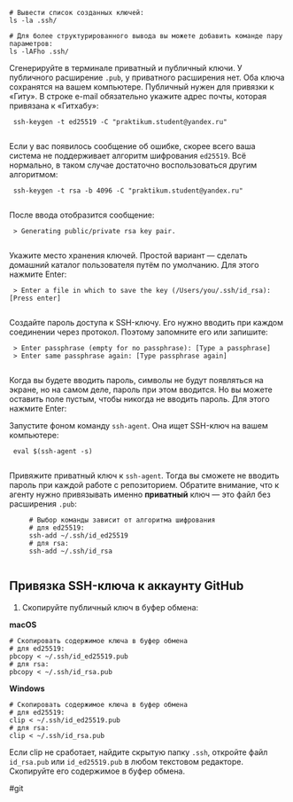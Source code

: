 ```
# Вывести список созданных ключей:
ls -la .ssh/

# Для более структурированного вывода вы можете добавить команде пару параметров:
ls -lAFho .ssh/ 
```

Сгенерируйте в терминале приватный и публичный ключи. У публичного расширение `.pub`, у приватного расширения нет. Оба ключа сохранятся на вашем компьютере. Публичный нужен для привязки к «Гиту». В строке e-mail обязательно укажите адрес почты, которая привязана к «Гитхабу»:

```
 ssh-keygen -t ed25519 -C "praktikum.student@yandex.ru"
  
```

Если у вас появилось сообщение об ошибке, скорее всего ваша система не поддерживает алгоритм шифрования `ed25519`. Всё нормально, в таком случае достаточно воспользоваться другим алгоритмом:

```
 ssh-keygen -t rsa -b 4096 -C "praktikum.student@yandex.ru"
  
```

После ввода отобразится сообщение:

```
 > Generating public/private rsa key pair.
  
```

Укажите место хранения ключей. Простой вариант — сделать домашний каталог пользователя путём по умолчанию. Для этого нажмите Enter:

```
 > Enter a file in which to save the key (/Users/you/.ssh/id_rsa): [Press enter]
  
```

Создайте пароль доступа к SSH-ключу. Его нужно вводить при каждом соединении через протокол. Поэтому запомните его или запишите:

```
 > Enter passphrase (empty for no passphrase): [Type a passphrase]
 > Enter same passphrase again: [Type passphrase again]
  
```

Когда вы будете вводить пароль, символы не будут появляться на экране, но на самом деле, пароль при этом вводится. Но вы можете оставить поле пустым, чтобы никогда не вводить пароль. Для этого нажмите Enter:

Запустите фоном команду `ssh-agent`. Она ищет SSH-ключ на вашем компьютере:

```
 eval $(ssh-agent -s)
  
```

Привяжите приватный ключ к `ssh-agent`. Тогда вы сможете не вводить пароль при каждой работе с репозиторием. Обратите внимание, что к агенту нужно привязывать именно **приватный** ключ — это файл без расширения `.pub`:

```
     # Выбор команды зависит от алгоритма шифрования
     # для ed25519:
     ssh-add ~/.ssh/id_ed25519
     # для rsa:
     ssh-add ~/.ssh/id_rsa
  
```

## Привязка SSH-ключа к аккаунту GitHub

1.  Скопируйте публичный ключ в буфер обмена:

**macOS**

```
# Скопировать содержимое ключа в буфер обмена
# для ed25519:
pbcopy < ~/.ssh/id_ed25519.pub
# для rsa:
pbcopy < ~/.ssh/id_rsa.pub 
```

**Windows**

```
# Скопировать содержимое ключа в буфер обмена
# для ed25519:
clip < ~/.ssh/id_ed25519.pub
# для rsa:
clip < ~/.ssh/id_rsa.pub 
```

Если clip не сработает, найдите скрытую папку `.ssh`, откройте файл `id_rsa.pub` или `id_ed25519.pub` в любом текстовом редакторе. Скопируйте его содержимое в буфер обмена.

#git